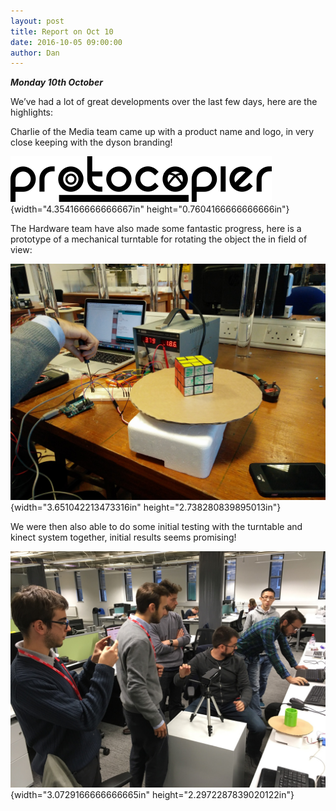 ```yaml
---
layout: post
title: Report on Oct 10
date: 2016-10-05 09:00:00
author: Dan
---
```


***Monday 10th October***

We’ve had a lot of great developments over the last few days, here are
the highlights:

Charlie of the Media team came up with a product name and logo, in very
close keeping with the dyson branding!

![](./media/image02.png){width="4.354166666666667in"
height="0.7604166666666666in"}

The Hardware team have also made some fantastic progress, here is a
prototype of a mechanical turntable for rotating the object the in field
of view:

![](./media/image03.jpg){width="3.651042213473316in"
height="2.738280839895013in"}

We were then also able to do some initial testing with the turntable and
kinect system together, initial results seems promising!

![](./media/image05.jpg){width="3.0729166666666665in"
height="2.2972287839020122in"}
